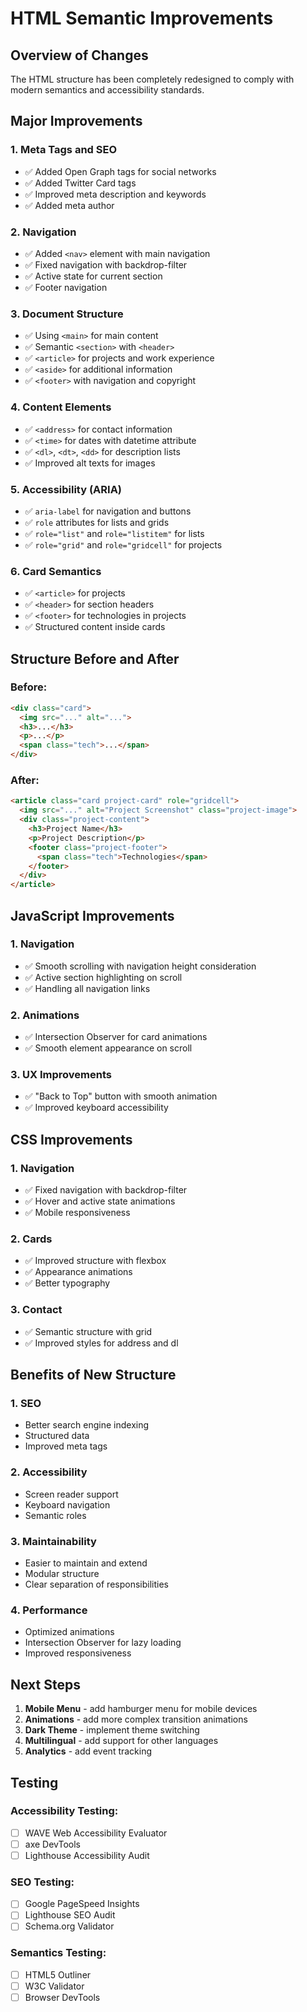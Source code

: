 # HTML Semantic Improvements

## Overview of Changes

The HTML structure has been completely redesigned to comply with modern semantics and accessibility standards.

## Major Improvements

### 1. Meta Tags and SEO
- ✅ Added Open Graph tags for social networks
- ✅ Added Twitter Card tags
- ✅ Improved meta description and keywords
- ✅ Added meta author

### 2. Navigation
- ✅ Added `<nav>` element with main navigation
- ✅ Fixed navigation with backdrop-filter
- ✅ Active state for current section
- ✅ Footer navigation

### 3. Document Structure
- ✅ Using `<main>` for main content
- ✅ Semantic `<section>` with `<header>`
- ✅ `<article>` for projects and work experience
- ✅ `<aside>` for additional information
- ✅ `<footer>` with navigation and copyright

### 4. Content Elements
- ✅ `<address>` for contact information
- ✅ `<time>` for dates with datetime attribute
- ✅ `<dl>`, `<dt>`, `<dd>` for description lists
- ✅ Improved alt texts for images

### 5. Accessibility (ARIA)
- ✅ `aria-label` for navigation and buttons
- ✅ `role` attributes for lists and grids
- ✅ `role="list"` and `role="listitem"` for lists
- ✅ `role="grid"` and `role="gridcell"` for projects

### 6. Card Semantics
- ✅ `<article>` for projects
- ✅ `<header>` for section headers
- ✅ `<footer>` for technologies in projects
- ✅ Structured content inside cards

## Structure Before and After

### Before:
```html
<div class="card">
  <img src="..." alt="...">
  <h3>...</h3>
  <p>...</p>
  <span class="tech">...</span>
</div>
```

### After:
```html
<article class="card project-card" role="gridcell">
  <img src="..." alt="Project Screenshot" class="project-image">
  <div class="project-content">
    <h3>Project Name</h3>
    <p>Project Description</p>
    <footer class="project-footer">
      <span class="tech">Technologies</span>
    </footer>
  </div>
</article>
```

## JavaScript Improvements

### 1. Navigation
- ✅ Smooth scrolling with navigation height consideration
- ✅ Active section highlighting on scroll
- ✅ Handling all navigation links

### 2. Animations
- ✅ Intersection Observer for card animations
- ✅ Smooth element appearance on scroll

### 3. UX Improvements
- ✅ "Back to Top" button with smooth animation
- ✅ Improved keyboard accessibility

## CSS Improvements

### 1. Navigation
- ✅ Fixed navigation with backdrop-filter
- ✅ Hover and active state animations
- ✅ Mobile responsiveness

### 2. Cards
- ✅ Improved structure with flexbox
- ✅ Appearance animations
- ✅ Better typography

### 3. Contact
- ✅ Semantic structure with grid
- ✅ Improved styles for address and dl

## Benefits of New Structure

### 1. SEO
- Better search engine indexing
- Structured data
- Improved meta tags

### 2. Accessibility
- Screen reader support
- Keyboard navigation
- Semantic roles

### 3. Maintainability
- Easier to maintain and extend
- Modular structure
- Clear separation of responsibilities

### 4. Performance
- Optimized animations
- Intersection Observer for lazy loading
- Improved responsiveness

## Next Steps

1. **Mobile Menu** - add hamburger menu for mobile devices
2. **Animations** - add more complex transition animations
3. **Dark Theme** - implement theme switching
4. **Multilingual** - add support for other languages
5. **Analytics** - add event tracking

## Testing

### Accessibility Testing:
- [ ] WAVE Web Accessibility Evaluator
- [ ] axe DevTools
- [ ] Lighthouse Accessibility Audit

### SEO Testing:
- [ ] Google PageSpeed Insights
- [ ] Lighthouse SEO Audit
- [ ] Schema.org Validator

### Semantics Testing:
- [ ] HTML5 Outliner
- [ ] W3C Validator
- [ ] Browser DevTools 